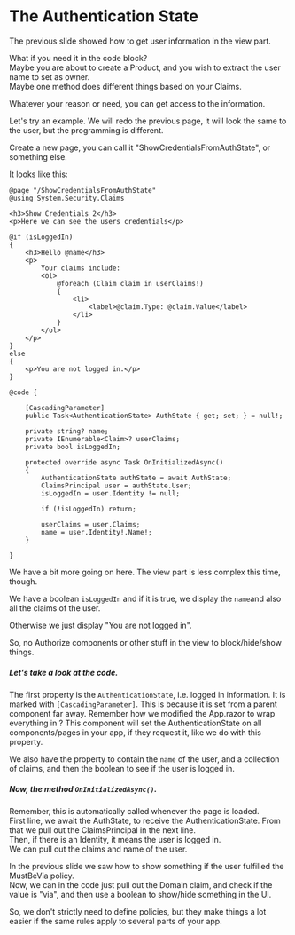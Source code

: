 # The Authentication State
The previous slide showed how to get user information in the view part.

What if you need it in the code block?\
Maybe you are about to create a Product, and you wish to extract the user name to set as owner.\
Maybe one method does different things based on your Claims.

Whatever your reason or need, you can get access to the information.

Let's try an example. We will redo the previous page, it will look the same to the user, but the programming is different.

Create a new page, you can call it "ShowCredentialsFromAuthState", or something else.

It looks like this:

```razor
@page "/ShowCredentialsFromAuthState"
@using System.Security.Claims

<h3>Show Credentials 2</h3>
<p>Here we can see the users credentials</p>

@if (isLoggedIn)
{
    <h3>Hello @name</h3>
    <p>
        Your claims include:
        <ol>
            @foreach (Claim claim in userClaims!)
            {
                <li>
                    <label>@claim.Type: @claim.Value</label>
                </li>
            }
        </ol>
    </p>
}
else
{
    <p>You are not logged in.</p>
}

@code {

    [CascadingParameter]
    public Task<AuthenticationState> AuthState { get; set; } = null!;

    private string? name;
    private IEnumerable<Claim>? userClaims;
    private bool isLoggedIn;

    protected override async Task OnInitializedAsync()
    {
        AuthenticationState authState = await AuthState;
        ClaimsPrincipal user = authState.User;
        isLoggedIn = user.Identity != null;
        
        if (!isLoggedIn) return;
        
        userClaims = user.Claims;
        name = user.Identity!.Name!;
    }

}
```

We have a bit more going on here. The view part is less complex this time, though.

We have a boolean `isLoggedIn` and if it is true, we display the `name`and also all the claims of the user.

Otherwise we just display "You are not logged in".

So, no Authorize components or other stuff in the view to block/hide/show things.

##### Let's take a look at the code.

The first property is the `AuthenticationState`, i.e. logged in information. It is marked with `[CascadingParameter]`. This is because it is set from a parent component far away. Remember how we modified the App.razor to wrap everything in <CascadingAuthenticationState>? This component will set the AuthenticationState on all components/pages in your app, if they request it, like we do with this property.

We also have the property to contain the `name` of the user, and a collection of claims, and then the boolean to see if the user is logged in.

##### Now, the method `OnInitializedAsync()`.
Remember, this is automatically called whenever the page is loaded.\
First line, we await the AuthState, to receive the AuthenticationState. From that we pull out the ClaimsPrincipal in the next line.\
Then, if there is an Identity, it means the user is logged in.\
We can pull out the claims and name of the user.

In the previous slide we saw how to show something if the user fulfilled the MustBeVia policy.\
Now, we can in the code just pull out the Domain claim, and check if the value is "via", and then use a boolean to show/hide something in the UI.

So, we don't strictly need to define policies, but they make things a lot easier if the same rules apply to several parts of your app.